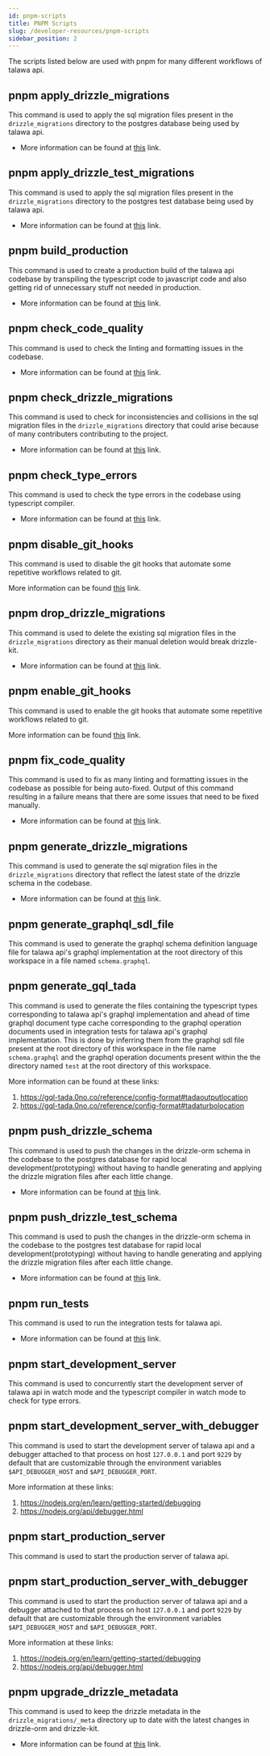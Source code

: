 ```yaml
---
id: pnpm-scripts
title: PNPM Scripts
slug: /developer-resources/pnpm-scripts
sidebar_position: 2
---
```


The scripts listed below are used with pnpm for many different workflows of talawa api.

## pnpm apply_drizzle_migrations

This command is used to apply the sql migration files present in the `drizzle_migrations` directory to the postgres database being used by talawa api.

- More information can be found at [this](https://orm.drizzle.team/docs/kit-overview) link.

## pnpm apply_drizzle_test_migrations

This command is used to apply the sql migration files present in the `drizzle_migrations` directory to the postgres test database being used by talawa api.

- More information can be found at [this](https://orm.drizzle.team/docs/kit-overview) link.

## pnpm build_production

This command is used to create a production build of the talawa api codebase by transpiling the typescript code to javascript code and also getting rid of unnecessary stuff not needed in production.

- More information can be found at [this](https://swc.rs/docs/usage/cli) link.

## pnpm check_code_quality

This command is used to check the linting and formatting issues in the codebase.

- More information can be found at [this](https://biomejs.dev/reference/cli/#biome-check) link.

## pnpm check_drizzle_migrations

This command is used to check for inconsistencies and collisions in the sql migration files in the `drizzle_migrations` directory that could arise because of many contributers contributing to the project.

- More information can be found at [this](https://orm.drizzle.team/docs/kit-overview) link.

## pnpm check_type_errors

This command is used to check the type errors in the codebase using typescript compiler.

- More information can be found at [this](https://www.typescriptlang.org/docs/handbook/compiler-options.html#using-the-cli) link.

## pnpm disable_git_hooks

This command is used to disable the git hooks that automate some repetitive workflows related to git.

More information can be found [this](https://evilmartians.github.io/lefthook/usage/commands.html?highlight=lefthook%20uninstall#lefthook-uninstall) link.

## pnpm drop_drizzle_migrations

This command is used to delete the existing sql migration files in the `drizzle_migrations` directory as their manual deletion would break drizzle-kit.

- More information can be found at [this](https://orm.drizzle.team/docs/kit-overview) link.

## pnpm enable_git_hooks

This command is used to enable the git hooks that automate some repetitive workflows related to git.

More information can be found [this](https://evilmartians.github.io/lefthook/usage/commands.html?highlight=lefthook%20install#lefthook-install) link.

## pnpm fix_code_quality

This command is used to fix as many linting and formatting issues in the codebase as possible for being auto-fixed. Output of this command resulting in a failure means that there are some issues that need to be fixed manually.

- More information can be found at [this](https://biomejs.dev/reference/cli/#biome-check) link.

## pnpm generate_drizzle_migrations

This command is used to generate the sql migration files in the `drizzle_migrations` directory that reflect the latest state of the drizzle schema in the codebase.

- More information can be found at [this](https://orm.drizzle.team/docs/kit-overview) link.

## pnpm generate_graphql_sdl_file

This command is used to generate the graphql schema definition language file for talawa api's graphql implementation at the root directory of this workspace in a file named `schema.graphql`.

## pnpm generate_gql_tada

This command is used to generate the files containing the typescript types corresponding to talawa api's graphql implementation and ahead of time graphql document type cache corresponding to the graphql operation documents used in integration tests for talawa api's graphql implementation. This is done by inferring them from the graphql sdl file present at the root directory of this workspace in the file name `schema.graphql` and the graphql operation documents present within the the directory named `test` at the root directory of this workspace.

More information can be found at these links:

1. https://gql-tada.0no.co/reference/config-format#tadaoutputlocation
2. https://gql-tada.0no.co/reference/config-format#tadaturbolocation

## pnpm push_drizzle_schema

This command is used to push the changes in the drizzle-orm schema in the codebase to the postgres database for rapid local development(prototyping) without having to handle generating and applying the drizzle migration files after each little change.

- More information can be found at [this](https://orm.drizzle.team/docs/kit-overview) link.

## pnpm push_drizzle_test_schema

This command is used to push the changes in the drizzle-orm schema in the codebase to the postgres test database for rapid local development(prototyping) without having to handle generating and applying the drizzle migration files after each little change.

- More information can be found at [this](https://orm.drizzle.team/docs/kit-overview) link.

## pnpm run_tests

This command is used to run the integration tests for talawa api.

- More information can be found at [this](https://vitest.dev/) link.

## pnpm start_development_server

This command is used to concurrently start the development server of talawa api in watch mode and the typescript compiler in watch mode to check for type errors.

## pnpm start_development_server_with_debugger

This command is used to start the development server of talawa api and a debugger attached to that process on host `127.0.0.1` and port `9229` by default that are customizable through the environment variables `$API_DEBUGGER_HOST` and `$API_DEBUGGER_PORT`.

More information at these links:

1. https://nodejs.org/en/learn/getting-started/debugging
2. https://nodejs.org/api/debugger.html

## pnpm start_production_server

This command is used to start the production server of talawa api.

## pnpm start_production_server_with_debugger

This command is used to start the production server of talawa api and a debugger attached to that process on host `127.0.0.1` and port `9229` by default that are customizable through the environment variables `$API_DEBUGGER_HOST` and `$API_DEBUGGER_PORT`.

More information at these links:

1. https://nodejs.org/en/learn/getting-started/debugging
2. https://nodejs.org/api/debugger.html

## pnpm upgrade_drizzle_metadata

This command is used to keep the drizzle metadata in the `drizzle_migrations/_meta` directory up to date with the latest changes in drizzle-orm and drizzle-kit.

- More information can be found at [this](https://orm.drizzle.team/docs/kit-overview) link.
